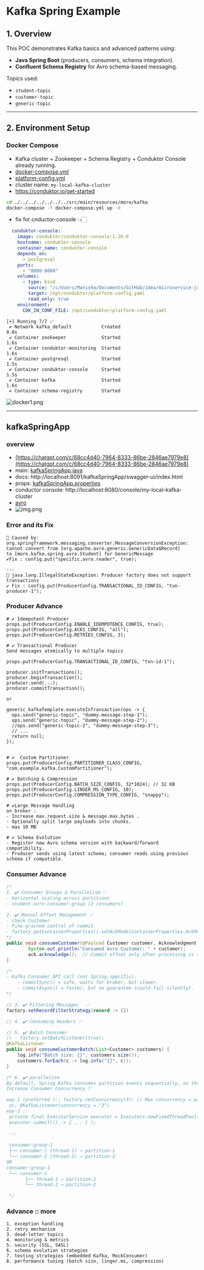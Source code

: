# Kafka Spring Example

## 1. Overview
This POC demonstrates Kafka basics and advanced patterns using:
- **Java Spring Boot** (producers, consumers, schema integration).
- **Confluent Schema Registry** for Avro schema-based messaging.

Topics used:
- `student-topic`
- `customer-topic`
- `generic-topic`

---
## 2. Environment Setup
### Docker Compose
- Kafka cluster + Zookeeper + Schema Registry + Conduktor Console already running.
- [docker-compose.yml](../../../../resources/more/kafka/docker-compose.yml)
- [platform-config.yml](../../../../resources/more/kafka/platform-config.yml)
- cluster name: `my-local-kafka-cluster`
- https://conduktor.io/get-started

```bash
cd ./../../../../../../src/main/resources/more/kafka
docker-compose -f docker-compose.yml up -d
```

- fix for cnductor-console 👈🏻
```yaml
  conduktor-console:
    image: conduktor/conduktor-console:1.26.0
    hostname: conduktor-console
    container_name: conduktor-console
    depends_on:
      - postgresql
    ports:
      - "8080:8080"
    volumes:
      - type: bind
        source: "/c/Users/Manisha/Documents/GitHub/idea/microservice-java/src/main/resources/more/kafka/platform-config.yml" # update this path 👈🏻👈🏻
        target: /opt/conduktor/platform-config.yaml
        read_only: true
    environment:
      CDK_IN_CONF_FILE: /opt/conduktor/platform-config.yaml
```

```text
[+] Running 7/7 ✅
 ✔ Network kafka_default           Created                                                                                                                                                                                 0.0s 
 ✔ Container zookeeper             Started                                                                                                                                                                                 1.6s 
 ✔ Container conduktor-monitoring  Started                                                                                                                                                                                 1.6s 
 ✔ Container postgresql            Started                                                                                                                                                                                 1.5s 
 ✔ Container conduktor-console     Started                                                                                                                                                                                 1.5s 
 ✔ Container kafka                 Started                                                                                                                                                                                 1.6s 
 ✔ Container schema-registry       Started
```

![docker1.png](../../../../resources/more/kafka/docker1.png)

---
## kafkaSpringApp
### overview
  - [https://chatgpt.com/c/68cc4d40-7964-8333-86be-2846ae7979e8](https://chatgpt.com/c/68cc4d40-7964-8333-86be-2846ae7979e8)
  - main: [kafkaSpringApp.java](kafkaSpringApp.java)
  - docs: http://localhost:8091/kafkaSpringApp/swagger-ui/index.html
  - props: [kafkaSpringApp.properties](../../../../resources/more/kafka/kafkaSpringApp.properties)
  - conductor console: http://localhost:8080/console/my-local-kafka-cluster
  - [avro](../../../../resources/avro)
  - ![img.png](img.png)
  
### Error and its Fix
```
🔶 Caused by: org.springframework.messaging.converter.MessageConversionException: 
Cannot convert from [org.apache.avro.generic.GenericData$Record] 
to [more.kafka.spring.avro.Student] for GenericMessage
✔️Fix : config.put("specific.avro.reader", true);

---
🔶 java.lang.IllegalStateException: Producer factory does not support transactions
✔️ Fix : config.put(ProducerConfig.TRANSACTIONAL_ID_CONFIG, "txn-producer-1");
```

### Producer Advance

```properties
# ✔️ Idempotent Producer
props.put(ProducerConfig.ENABLE_IDEMPOTENCE_CONFIG, true);
props.put(ProducerConfig.ACKS_CONFIG, "all");
props.put(ProducerConfig.RETRIES_CONFIG, 3);

# ✔️ Transactional Producer
Send messages atomically to multiple topics

props.put(ProducerConfig.TRANSACTIONAL_ID_CONFIG, "txn-id-1");

producer.initTransactions();
producer.beginTransaction();
producer.send(...);
producer.commitTransaction();

or

generic_kafkaTemplate.executeInTransaction(ops -> {
  ops.send("generic-topic", "dummy-message-step-1");
  ops.send("generic-topic", "dummy-message-step-2");
  //ops.send("generic-topic-2", "dummy-message-step-3");
  // ...
  return null;
});


# ✔️  Custom Partitioner
props.put(ProducerConfig.PARTITIONER_CLASS_CONFIG, "com.example.kafka.CustomPartitioner");

# ✔️ Batching & Compression
props.put(ProducerConfig.BATCH_SIZE_CONFIG, 32*1024); // 32 KB
props.put(ProducerConfig.LINGER_MS_CONFIG, 10);
props.put(ProducerConfig.COMPRESSION_TYPE_CONFIG, "snappy");

# ✔️Large Message Handling
on broker :
- Increase max.request.size & message.max.bytes .
- Optionally split large payloads into chunks.
- max 10 MB

# ✔️ Schema Evolution
- Register new Avro schema version with backward/forward compatibility.
- Producer sends using latest schema; consumer reads using previous schema if compatible.
```

### Consumer Advance
```java 
/*
1. ✔️ Consumer Groups & Parallelism ✅
- Horizontal scaling across partitions 
- student-avro-consumer-group (2 consumers)

2. ✔️ Manual Offset Management ✅
- check Customer  
- Fine-grained control of commit 
- factory.getContainerProperties().setAckMode(ContainerProperties.AckMode.MANUAL_IMMEDIATE);
*/
public void consumeCustomer(@Payload Customer customer, Acknowledgment ack) {
        System.out.println("Consumed Avro Customer: " + customer);
        ack.acknowledge();  // Commit offset only after processing is successful ◀️
}

/*
- Kafka Consumer API call (not Spring-specific).
    - commitSync() = safe, waits for broker, but slower.
    - commitAsync() = faster, but no guarantee (could fail silently).
*/

// 3. ✔️ Filtering Messages   ✅      
factory.setRecordFilterStrategy(record -> {})

// 4. ✔️ Consuming Headers ✅

// 5. ✔️ Batch Consumer
// - factory.setBatchListener(true);
@KafkaListener
public void consumeCustomerBatch(List<Customer> customers) {
    log.info("Batch size: {}", customers.size());
    customers.forEach(c -> log.info("{}", c));
}

/* 6. ✔️ parallelism
By default, Spring Kafka consumes partition events sequentially, so throughput is limited.
Increase Consumer Concurrency ?

way-1 (preferred ):: factory.setConcurrency(3); // Max concurrency = partition count
 or, @KafkaListener(concurrency = "3")
way-2 ::
 private final ExecutorService executor = Executors.newFixedThreadPool(3);
 executor.submit(() -> { ... } );
 
 ---
 
 consumer-group-1
 ├── consumer-1 (thread-1) → partition-1
 └── consumer-2 (thread-2) → partition-2
OR
consumer-group-1
 └── consumer-1
       ├── thread-1 → partition-1
       └── thread-2 → partition-2

 */
```

### Advance :: more
```properties
1. exception handling
2. retry mechanism
3. dead-letter topics
4. monitoring & metrics
5. security (SSL, SASL)
6. schema evolution strategies
7. testing strategies (embedded Kafka, MockConsumer)
8. performance tuning (batch size, linger.ms, compression)
```